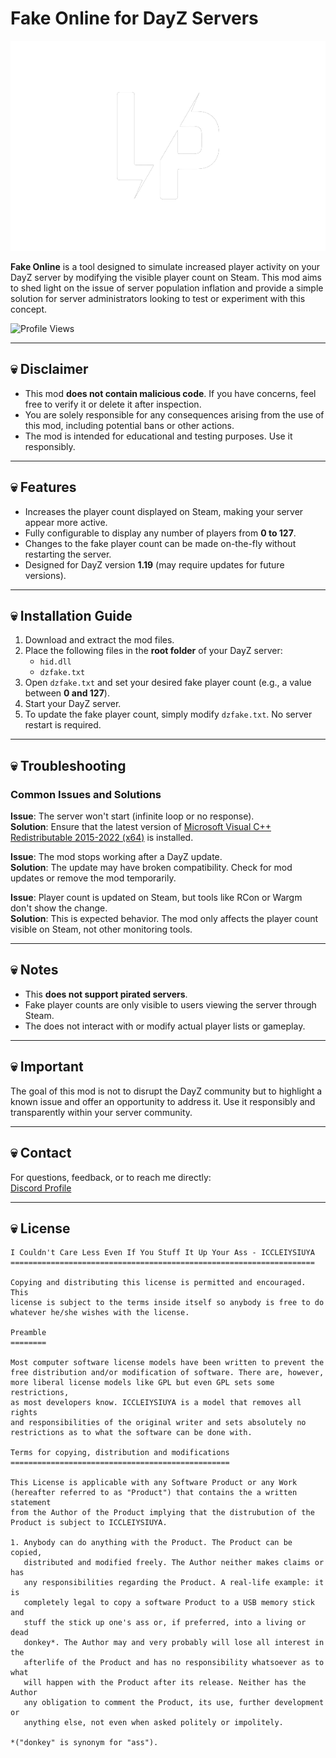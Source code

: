 
# Fake Online for DayZ Servers

![Logo](LP.png)

**Fake Online** is a tool designed to simulate increased player activity on your DayZ server by modifying the visible player count on Steam. This mod aims to shed light on the issue of server population inflation and provide a simple solution for server administrators looking to test or experiment with this concept.

![Profile Views](https://komarev.com/ghpvc/?username=LinuxPhantom)

---

## 💀 Disclaimer
- This mod **does not contain malicious code**. If you have concerns, feel free to verify it or delete it after inspection.
- You are solely responsible for any consequences arising from the use of this mod, including potential bans or other actions.
- The mod is intended for educational and testing purposes. Use it responsibly.

---

## 💀 Features
- Increases the player count displayed on Steam, making your server appear more active.
- Fully configurable to display any number of players from **0 to 127**.
- Changes to the fake player count can be made on-the-fly without restarting the server.
- Designed for DayZ version **1.19** (may require updates for future versions).

---

## 💀 Installation Guide
1. Download and extract the mod files.
2. Place the following files in the **root folder** of your DayZ server:
   - `hid.dll`
   - `dzfake.txt`
3. Open `dzfake.txt` and set your desired fake player count (e.g., a value between **0 and 127**).
4. Start your DayZ server.
5. To update the fake player count, simply modify `dzfake.txt`. No server restart is required.

---

## 💀️ Troubleshooting

### Common Issues and Solutions
**Issue**: The server won't start (infinite loop or no response).  
**Solution**: Ensure that the latest version of [Microsoft Visual C++ Redistributable 2015-2022 (x64)](https://aka.ms/vs/17/release/vc_redist.x64.exe) is installed.

**Issue**: The mod stops working after a DayZ update.  
**Solution**: The update may have broken compatibility. Check for mod updates or remove the mod temporarily.

**Issue**: Player count is updated on Steam, but tools like RCon or Wargm don't show the change.  
**Solution**: This is expected behavior. The mod only affects the player count visible on Steam, not other monitoring tools.

---

## 💀 Notes
- This **does not support pirated servers**.
- Fake player counts are only visible to users viewing the server through Steam.
- The does not interact with or modify actual player lists or gameplay.

---

## 💀 Important
The goal of this mod is not to disrupt the DayZ community but to highlight a known issue and offer an opportunity to address it. Use it responsibly and transparently within your server community.

---

## 💀 Contact
For questions, feedback, or to reach me directly:  
[Discord Profile](https://discordapp.com/users/907283934189084682)

---

## 💀 License

```
I Couldn't Care Less Even If You Stuff It Up Your Ass - ICCLEIYSIUYA
====================================================================

Copying and distributing this license is permitted and encouraged. This
license is subject to the terms inside itself so anybody is free to do 
whatever he/she wishes with the license.

Preamble
========

Most computer software license models have been written to prevent the
free distribution and/or modification of software. There are, however,
more liberal license models like GPL but even GPL sets some restrictions,
as most developers know. ICCLEIYSIUYA is a model that removes all rights
and responsibilities of the original writer and sets absolutely no
restrictions as to what the software can be done with.

Terms for copying, distribution and modifications
=================================================

This License is applicable with any Software Product or any Work
(hereafter referred to as "Product") that contains the a written statement
from the Author of the Product implying that the distrubution of the
Product is subject to ICCLEIYSIUYA.

1. Anybody can do anything with the Product. The Product can be copied,
   distributed and modified freely. The Author neither makes claims or has
   any responsibilities regarding the Product. A real-life example: it is
   completely legal to copy a software Product to a USB memory stick and 
   stuff the stick up one's ass or, if preferred, into a living or dead 
   donkey*. The Author may and very probably will lose all interest in the 
   afterlife of the Product and has no responsibility whatsoever as to what
   will happen with the Product after its release. Neither has the Author 
   any obligation to comment the Product, its use, further development or
   anything else, not even when asked politely or impolitely.

*("donkey" is synonym for "ass").
```
